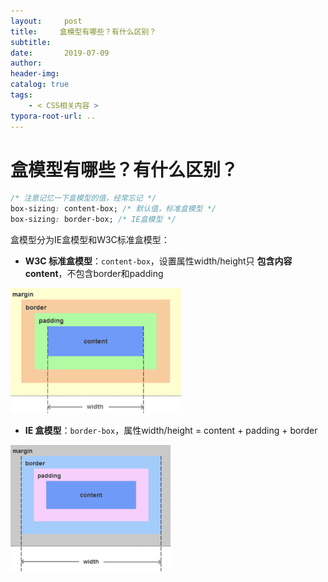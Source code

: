 ```yaml
---
layout:     post
title:     盒模型有哪些？有什么区别？
subtitle:  
date:       2019-07-09
author:     
header-img: 
catalog: true
tags:
    - < CSS相关内容 >
typora-root-url: ..
---
```




# 盒模型有哪些？有什么区别？

```css
/* 注意记忆一下盒模型的值，经常忘记 */
box-sizing: content-box; /* 默认值，标准盒模型 */
box-sizing: border-box; /* IE盒模型 */
```

盒模型分为IE盒模型和W3C标准盒模型：

- **W3C 标准盒模型**：`content-box`，设置属性width/height只 **包含内容content**，不包含border和padding

<img src="/../img/assets_2019/image-20210619145623877.png" alt="image-20210619145623877" style="zoom:35%;" />

- **IE 盒模型**：`border-box`，属性width/height = content + padding + border

<img src="/../img/assets_2019/image-20210619145708455.png" alt="image-20210619145708455" style="zoom:33%;" />



